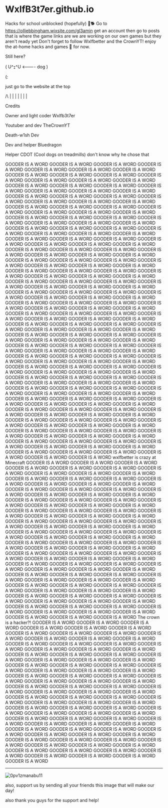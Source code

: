 # WxlfB3t7er.github.io
Hacks for school unblocked (hopefully) 🐺🐕
Go to https://olliebbingham.wixsite.com/gl3amin get an account then go to posts that is where the game links are we are working on our own games but they aren't ready yet
Don't forget to follow Wxlfbetter and the CrownYT!  enjoy the at-home hacks and games 👾 for now.

































Still here?







































( U^ｪ^U  <---- dog )

































(:
























just go to the website at the top





















/\ 
|
|
|
|
|
| 
|


































Credits 

Owner and light coder
Wxlfb3t7er


Youtuber and dev
TheCrownYT


Death-w1sh
Dev


Dev and helper
Bluedragon


Helper
CDOT     (Cool dogs on treadmills)              don't know why he chose that

























GOODER IS A WORD
GOODER IS A WORD
GOODER IS A WORD
GOODER IS A WORD
GOODER IS A WORD
GOODER IS A WORD
GOODER IS A WORD
GOODER IS A WORD
GOODER IS A WORD
GOODER IS A WORD
GOODER IS A WORD
GOODER IS A WORD
GOODER IS A WORD
GOODER IS A WORD
GOODER IS A WORD
GOODER IS A WORD
GOODER IS A WORD
GOODER IS A WORD
GOODER IS A WORD
GOODER IS A WORD
GOODER IS A WORD
GOODER IS A WORD
GOODER IS A WORD
GOODER IS A WORD
GOODER IS A WORD
GOODER IS A WORD
GOODER IS A WORD
GOODER IS A WORD
GOODER IS A WORD
GOODER IS A WORD
GOODER IS A WORD
GOODER IS A WORD
GOODER IS A WORD
GOODER IS A WORD
GOODER IS A WORD
GOODER IS A WORD
GOODER IS A WORD
GOODER IS A WORD
GOODER IS A WORD
GOODER IS A WORD
GOODER IS A WORD
GOODER IS A WORD
GOODER IS A WORD
GOODER IS A WORD
GOODER IS A WORD
GOODER IS A WORD
GOODER IS A WORD
GOODER IS A WORD
GOODER IS A WORD
GOODER IS A WORD
GOODER IS A WORD
GOODER IS A WORD
GOODER IS A WORD
GOODER IS A WORD
GOODER IS A WORD
GOODER IS A WORD
GOODER IS A WORD
GOODER IS A WORD
GOODER IS A WORD
GOODER IS A WORD
GOODER IS A WORD
GOODER IS A WORD
GOODER IS A WORD
GOODER IS A WORD
GOODER IS A WORD
GOODER IS A WORD
GOODER IS A WORD
GOODER IS A WORD
GOODER IS A WORD
GOODER IS A WORD
GOODER IS A WORD
GOODER IS A WORD
GOODER IS A WORD
GOODER IS A WORD
GOODER IS A WORD
GOODER IS A WORD
GOODER IS A WORD
GOODER IS A WORD
GOODER IS A WORD
GOODER IS A WORD
GOODER IS A WORD
GOODER IS A WORD
GOODER IS A WORD
GOODER IS A WORD
GOODER IS A WORD
GOODER IS A WORD
GOODER IS A WORD
GOODER IS A WORD
GOODER IS A WORD
GOODER IS A WORD
GOODER IS A WORD
GOODER IS A WORD
GOODER IS A WORD
GOODER IS A WORD
GOODER IS A WORD
GOODER IS A WORD
GOODER IS A WORD
GOODER IS A WORD
GOODER IS A WORD
GOODER IS A WORD
GOODER IS A WORD
GOODER IS A WORD
GOODER IS A WORD
GOODER IS A WORD
GOODER IS A WORD
GOODER IS A WORD
GOODER IS A WORD
GOODER IS A WORD
GOODER IS A WORD
GOODER IS A WORD
GOODER IS A WORD
GOODER IS A WORD
GOODER IS A WORD
GOODER IS A WORD
GOODER IS A WORD
GOODER IS A WORD
GOODER IS A WORD
GOODER IS A WORD
GOODER IS A WORD
GOODER IS A WORD
GOODER IS A WORD
GOODER IS A WORD
GOODER IS A WORD
GOODER IS A WORD
GOODER IS A WORD
GOODER IS A WORD
GOODER IS A WORD
GOODER IS A WORD
GOODER IS A WORD
GOODER IS A WORD
GOODER IS A WORD
GOODER IS A WORD
GOODER IS A WORD
GOODER IS A WORD
GOODER IS A WORD
GOODER IS A WORD
GOODER IS A WORD
GOODER IS A WORD
GOODER IS A WORD
GOODER IS A WORD
GOODER IS A WORD
GOODER IS A WORD
GOODER IS A WORD
GOODER IS A WORD
GOODER IS A WORD
GOODER IS A WORD
GOODER IS A WORD
GOODER IS A WORD
GOODER IS A WORD
GOODER IS A WORD
GOODER IS A WORD
GOODER IS A WORD
GOODER IS A WORD
GOODER IS A WORD
GOODER IS A WORD
GOODER IS A WORD
GOODER IS A WORD
GOODER IS A WORD
GOODER IS A WORD
GOODER IS A WORD
GOODER IS A WORD
GOODER IS A WORD
GOODER IS A WORD
GOODER IS A WORD
GOODER IS A WORD
GOODER IS A WORD
GOODER IS A WORD
GOODER IS A WORD
GOODER IS A WORD
GOODER IS A WORD
GOODER IS A WORD
GOODER IS A WORD
GOODER IS A WORD
GOODER IS A WORD
GOODER IS A WORD
GOODER IS A WORD
GOODER IS A WORD
GOODER IS A WORD
GOODER IS A WORD
GOODER IS A WORD
GOODER IS A WORD
GOODER IS A WORD
GOODER IS A WORD
GOODER IS A WORD
GOODER IS A WORD
GOODER IS A WORD
GOODER IS A WORD
GOODER IS A WORD
GOODER IS A WORD
GOODER IS A WORD
GOODER IS A WORD
GOODER IS A WORD
GOODER IS A WORD
GOODER IS A WORD
GOODER IS A WORD
wxlfbetter is crazy at Minecraft
GOODER IS A WORD
GOODER IS A WORD
GOODER IS A WORD
GOODER IS A WORD
GOODER IS A WORD
GOODER IS A WORD
GOODER IS A WORD
GOODER IS A WORD
GOODER IS A WORD
GOODER IS A WORD
GOODER IS A WORD
GOODER IS A WORD
GOODER IS A WORD
GOODER IS A WORD
GOODER IS A WORD
GOODER IS A WORD
GOODER IS A WORD
GOODER IS A WORD
GOODER IS A WORD
GOODER IS A WORD
GOODER IS A WORD
GOODER IS A WORD
GOODER IS A WORD
GOODER IS A WORD
GOODER IS A WORD
GOODER IS A WORD
GOODER IS A WORD
GOODER IS A WORD
GOODER IS A WORD
GOODER IS A WORD
GOODER IS A WORD
GOODER IS A WORD
GOODER IS A WORD
GOODER IS A WORD
GOODER IS A WORD
GOODER IS A WORD
GOODER IS A WORD
GOODER IS A WORD
GOODER IS A WORD
GOODER IS A WORD
GOODER IS A WORD
GOODER IS A WORD
GOODER IS A WORD
GOODER IS A WORD
GOODER IS A WORD
GOODER IS A WORD
GOODER IS A WORD
GOODER IS A WORD
GOODER IS A WORD
GOODER IS A WORD
GOODER IS A WORD
GOODER IS A WORD
GOODER IS A WORD
GOODER IS A WORD
GOODER IS A WORD
GOODER IS A WORD
GOODER IS A WORD
GOODER IS A WORD
GOODER IS A WORD
GOODER IS A WORD
GOODER IS A WORD
GOODER IS A WORD
GOODER IS A WORD
GOODER IS A WORD
GOODER IS A WORD
GOODER IS A WORD
GOODER IS A WORD
GOODER IS A WORD
GOODER IS A WORD
GOODER IS A WORD
GOODER IS A WORD
GOODER IS A WORD
GOODER IS A WORD
GOODER IS A WORD
GOODER IS A WORD
GOODER IS A WORD
GOODER IS A WORD
GOODER IS A WORD
GOODER IS A WORD
GOODER IS A WORD
GOODER IS A WORD
GOODER IS A WORD
GOODER IS A WORD
GOODER IS A WORD
GOODER IS A WORD
GOODER IS A WORD
GOODER IS A WORD
GOODER IS A WORD
GOODER IS A WORD
GOODER IS A WORD
GOODER IS A WORD
GOODER IS A WORD
GOODER IS A WORD
GOODER IS A WORD
GOODER IS A WORD
GOODER IS A WORD
GOODER IS A WORD
GOODER IS A WORD
GOODER IS A WORD
GOODER IS A WORD
GOODER IS A WORD
GOODER IS A WORD
GOODER IS A WORD
GOODER IS A WORD
The crown is a hacker?!
GOODER IS A WORD
GOODER IS A WORD
GOODER IS A WORD
GOODER IS A WORD
GOODER IS A WORD
GOODER IS A WORD
GOODER IS A WORD
GOODER IS A WORD
GOODER IS A WORD
GOODER IS A WORD
GOODER IS A WORD
GOODER IS A WORD
GOODER IS A WORD
GOODER IS A WORD
GOODER IS A WORD
GOODER IS A WORD
GOODER IS A WORD
GOODER IS A WORD
GOODER IS A WORD
GOODER IS A WORD
GOODER IS A WORD
GOODER IS A WORD
GOODER IS A WORD
GOODER IS A WORD
GOODER IS A WORD
GOODER IS A WORD
GOODER IS A WORD
GOODER IS A WORD
GOODER IS A WORD
GOODER IS A WORD
GOODER IS A WORD
GOODER IS A WORD
GOODER IS A WORD
GOODER IS A WORD
GOODER IS A WORD
GOODER IS A WORD
GOODER IS A WORD
GOODER IS A WORD
GOODER IS A WORD
GOODER IS A WORD
GOODER IS A WORD
GOODER IS A WORD
GOODER IS A WORD
GOODER IS A WORD
GOODER IS A WORD
GOODER IS A WORD
GOODER IS A WORD
GOODER IS A WORD
GOODER IS A WORD
GOODER IS A WORD
GOODER IS A WORD
GOODER IS A WORD
GOODER IS A WORD
GOODER IS A WORD
GOODER IS A WORD
GOODER IS A WORD
GOODER IS A WORD
GOODER IS A WORD
GOODER IS A WORD
GOODER IS A WORD
GOODER IS A WORD
GOODER IS A WORD
GOODER IS A WORD
GOODER IS A WORD
GOODER IS A WORD
GOODER IS A WORD
GOODER IS A WORD
GOODER IS A WORD
GOODER IS A WORD
GOODER IS A WORD
GOODER IS A WORD
GOODER IS A WORD
GOODER IS A WORD
GOODER IS A WORD
GOODER IS A WORD
GOODER IS A WORD
GOODER IS A WORD
GOODER IS A WORD
GOODER IS A WORD
GOODER IS A WORD
GOODER IS A WORD
GOODER IS A WORD
GOODER IS A WORD
GOODER IS A WORD
GOODER IS A WORD
GOODER IS A WORD
GOODER IS A WORD
GOODER IS A WORD
GOODER IS A WORD
GOODER IS A WORD
GOODER IS A WORD


----------------------------------------------------------------------------------------------------------------------------------------------------------------

![0pv1zmanabu11](https://github.com/WxlfB3t7er/WxlfB3t7er.github.io/assets/142850002/87e96348-629b-496f-87f2-f8be75cb4a2f)

also, support us by sending all your friends this image 
that will make our day! 

also thank you guys for the support and help!
